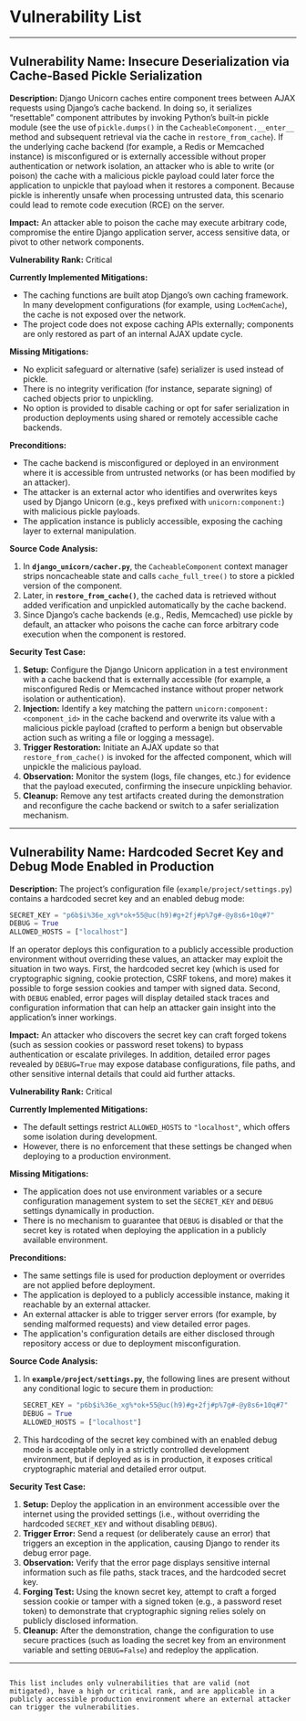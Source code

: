# Vulnerability List

---

## Vulnerability Name: Insecure Deserialization via Cache‐Based Pickle Serialization

**Description:**
Django Unicorn caches entire component trees between AJAX requests using Django’s cache backend. In doing so, it serializes “resettable” component attributes by invoking Python’s built‑in pickle module (see the use of `pickle.dumps()` in the `CacheableComponent.__enter__` method and subsequent retrieval via the cache in `restore_from_cache`). If the underlying cache backend (for example, a Redis or Memcached instance) is misconfigured or is externally accessible without proper authentication or network isolation, an attacker who is able to write (or poison) the cache with a malicious pickle payload could later force the application to unpickle that payload when it restores a component. Because pickle is inherently unsafe when processing untrusted data, this scenario could lead to remote code execution (RCE) on the server.

**Impact:**
An attacker able to poison the cache may execute arbitrary code, compromise the entire Django application server, access sensitive data, or pivot to other network components.

**Vulnerability Rank:** Critical

**Currently Implemented Mitigations:**
- The caching functions are built atop Django’s own caching framework. In many development configurations (for example, using `LocMemCache`), the cache is not exposed over the network.
- The project code does not expose caching APIs externally; components are only restored as part of an internal AJAX update cycle.

**Missing Mitigations:**
- No explicit safeguard or alternative (safe) serializer is used instead of pickle.
- There is no integrity verification (for instance, separate signing) of cached objects prior to unpickling.
- No option is provided to disable caching or opt for safer serialization in production deployments using shared or remotely accessible cache backends.

**Preconditions:**
- The cache backend is misconfigured or deployed in an environment where it is accessible from untrusted networks (or has been modified by an attacker).
- The attacker is an external actor who identifies and overwrites keys used by Django Unicorn (e.g., keys prefixed with `unicorn:component:`) with malicious pickle payloads.
- The application instance is publicly accessible, exposing the caching layer to external manipulation.

**Source Code Analysis:**
1. In **`django_unicorn/cacher.py`**, the `CacheableComponent` context manager strips noncacheable state and calls `cache_full_tree()` to store a pickled version of the component.
2. Later, in **`restore_from_cache()`**, the cached data is retrieved without added verification and unpickled automatically by the cache backend.
3. Since Django’s cache backends (e.g., Redis, Memcached) use pickle by default, an attacker who poisons the cache can force arbitrary code execution when the component is restored.

**Security Test Case:**
1. **Setup:** Configure the Django Unicorn application in a test environment with a cache backend that is externally accessible (for example, a misconfigured Redis or Memcached instance without proper network isolation or authentication).
2. **Injection:** Identify a key matching the pattern `unicorn:component:<component_id>` in the cache backend and overwrite its value with a malicious pickle payload (crafted to perform a benign but observable action such as writing a file or logging a message).
3. **Trigger Restoration:** Initiate an AJAX update so that `restore_from_cache()` is invoked for the affected component, which will unpickle the malicious payload.
4. **Observation:** Monitor the system (logs, file changes, etc.) for evidence that the payload executed, confirming the insecure unpickling behavior.
5. **Cleanup:** Remove any test artifacts created during the demonstration and reconfigure the cache backend or switch to a safer serialization mechanism.

---

## Vulnerability Name: Hardcoded Secret Key and Debug Mode Enabled in Production

**Description:**
The project’s configuration file (`example/project/settings.py`) contains a hardcoded secret key and an enabled debug mode:
```python
SECRET_KEY = "p6b$i%36e_xg%*ok+55@uc(h9)#g+2fj#p%7g#-@y8s6+10q#7"
DEBUG = True
ALLOWED_HOSTS = ["localhost"]
```
If an operator deploys this configuration to a publicly accessible production environment without overriding these values, an attacker may exploit the situation in two ways. First, the hardcoded secret key (which is used for cryptographic signing, cookie protection, CSRF tokens, and more) makes it possible to forge session cookies and tamper with signed data. Second, with `DEBUG` enabled, error pages will display detailed stack traces and configuration information that can help an attacker gain insight into the application’s inner workings.

**Impact:**
An attacker who discovers the secret key can craft forged tokens (such as session cookies or password reset tokens) to bypass authentication or escalate privileges. In addition, detailed error pages revealed by `DEBUG=True` may expose database configurations, file paths, and other sensitive internal details that could aid further attacks.

**Vulnerability Rank:** Critical

**Currently Implemented Mitigations:**
- The default settings restrict `ALLOWED_HOSTS` to `"localhost"`, which offers some isolation during development.
- However, there is no enforcement that these settings be changed when deploying to a production environment.

**Missing Mitigations:**
- The application does not use environment variables or a secure configuration management system to set the `SECRET_KEY` and `DEBUG` settings dynamically in production.
- There is no mechanism to guarantee that `DEBUG` is disabled or that the secret key is rotated when deploying the application in a publicly available environment.

**Preconditions:**
- The same settings file is used for production deployment or overrides are not applied before deployment.
- The application is deployed to a publicly accessible instance, making it reachable by an external attacker.
- An external attacker is able to trigger server errors (for example, by sending malformed requests) and view detailed error pages.
- The application's configuration details are either disclosed through repository access or due to deployment misconfiguration.

**Source Code Analysis:**
1. In **`example/project/settings.py`**, the following lines are present without any conditional logic to secure them in production:
   ```python
   SECRET_KEY = "p6b$i%36e_xg%*ok+55@uc(h9)#g+2fj#p%7g#-@y8s6+10q#7"
   DEBUG = True
   ALLOWED_HOSTS = ["localhost"]
   ```
2. This hardcoding of the secret key combined with an enabled debug mode is acceptable only in a strictly controlled development environment, but if deployed as is in production, it exposes critical cryptographic material and detailed error output.

**Security Test Case:**
1. **Setup:** Deploy the application in an environment accessible over the internet using the provided settings (i.e., without overriding the hardcoded `SECRET_KEY` and without disabling `DEBUG`).
2. **Trigger Error:** Send a request (or deliberately cause an error) that triggers an exception in the application, causing Django to render its debug error page.
3. **Observation:** Verify that the error page displays sensitive internal information such as file paths, stack traces, and the hardcoded secret key.
4. **Forging Test:** Using the known secret key, attempt to craft a forged session cookie or tamper with a signed token (e.g., a password reset token) to demonstrate that cryptographic signing relies solely on publicly disclosed information.
5. **Cleanup:** After the demonstration, change the configuration to use secure practices (such as loading the secret key from an environment variable and setting `DEBUG=False`) and redeploy the application.

---
```

This list includes only vulnerabilities that are valid (not mitigated), have a high or critical rank, and are applicable in a publicly accessible production environment where an external attacker can trigger the vulnerabilities.

